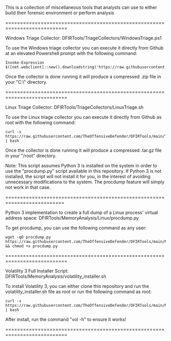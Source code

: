 This is a collection of miscellaneous tools that analysts can use to either build their forensic environment or perform analysis
 
===========================================================================

Windows Triage Collector: DFIRTools/TriageCollectors/WindowsTriage.ps1

To use the Windows triage collector you can execute it directly from Github at an elevated Powershell prompt with the following command:

	Invoke-Expression $([net.webclient]::new().downloadstring('https://raw.githubusercontent.com/TheOffensiveDefender/DFIRTools/main/TriageCollectors/WindowsTriage.ps1'))

Once the collector is done running it will produce a compressed .zip file in your "C:\\" directory.
 
===========================================================================

Linux Triage Collector: DFIRTools/TriageCollectors/LinuxTriage.sh

To use the Linux triage collector you can execute it directly from Github as root with the following command:

	curl -s https://raw.githubusercontent.com/TheOffensiveDefender/DFIRTools/main/TriageCollectors/LinuxTriage.sh | bash

Once the collector is done running it will produce a compressed .tar.gz file in your "/root" directory.

Note: This script assumes Python 3 is installed on the system in order to use the "procdump.py" script available in this repository. If Python 3 is not installed, the script will not install it for you, in the interest of avoiding unnecessary modifications to the system. The procdump feature will simply not work in that case.
 
==========================================================================
 
Python 3 implementation to create a full dump of a Linux process' virtual address space: DFIRTools/MemoryAnalysis/Linux/procdump.py

To get procdump, you can use the following command as any user:
 
	wget -qO procdump.py https://raw.githubusercontent.com/TheOffensiveDefender/DFIRTools/main/MemoryAnalysis/Linux/procdump.py && chmod +x procdump.py
 
===========================================================================
 
Volatility 3 Full Installer Script: DFIRTools/MemoryAnalysis/volatility_installer.sh
 
To install Volatility 3, you can either clone this repository and run the volatility_installer.sh file as root or run the following command as root:
 
	curl -s https://raw.githubusercontent.com/TheOffensiveDefender/DFIRTools/main/MemoryAnalysis/volatility_installer.sh | bash

After install, run the command "vol -h" to ensure it works!
 
===========================================================================

